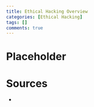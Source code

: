 ```yaml
---
title: Ethical Hacking Overview
categories: [Ethical Hacking]
tags: []
comments: true
---
```


# Placeholder

# Sources
- 
